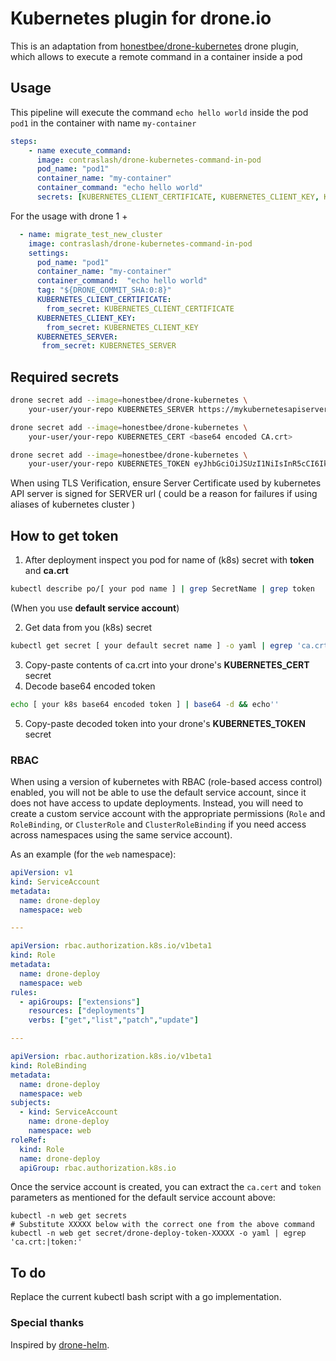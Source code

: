 # Kubernetes plugin for drone.io 

This is an adaptation from [honestbee/drone-kubernetes](https://github.com/honestbee/drone-kubernetes) drone plugin,
which allows to execute a remote command in a container inside a pod 


## Usage  

This pipeline will execute the command  `echo hello world` inside the pod `pod1` in the container with name 
`my-container`

```yaml
steps:
    - name execute_command:
      image: contraslash/drone-kubernetes-command-in-pod
      pod_name: "pod1"
      container_name: "my-container"
      container_command: "echo hello world"
      secrets: [KUBERNETES_CLIENT_CERTIFICATE, KUBERNETES_CLIENT_KEY, KUBERNETES_SERVER]
```


For the usage with drone 1 +

```yaml
  - name: migrate_test_new_cluster
    image: contraslash/drone-kubernetes-command-in-pod
    settings:
      pod_name: "pod1"
      container_name: "my-container"
      container_command:  "echo hello world"
      tag: "${DRONE_COMMIT_SHA:0:8}"
      KUBERNETES_CLIENT_CERTIFICATE:
        from_secret: KUBERNETES_CLIENT_CERTIFICATE
      KUBERNETES_CLIENT_KEY:
        from_secret: KUBERNETES_CLIENT_KEY
      KUBERNETES_SERVER:
       from_secret: KUBERNETES_SERVER
```
## Required secrets

```bash
drone secret add --image=honestbee/drone-kubernetes \
    your-user/your-repo KUBERNETES_SERVER https://mykubernetesapiserver

drone secret add --image=honestbee/drone-kubernetes \
    your-user/your-repo KUBERNETES_CERT <base64 encoded CA.crt>

drone secret add --image=honestbee/drone-kubernetes \
    your-user/your-repo KUBERNETES_TOKEN eyJhbGciOiJSUzI1NiIsInR5cCI6IkpXVCJ9.eyJpc3MiOiJrdWJ...
```

When using TLS Verification, ensure Server Certificate used by kubernetes API server 
is signed for SERVER url ( could be a reason for failures if using aliases of kubernetes cluster )

## How to get token
1. After deployment inspect you pod for name of (k8s) secret with **token** and **ca.crt**
```bash
kubectl describe po/[ your pod name ] | grep SecretName | grep token
```
(When you use **default service account**)

2. Get data from you (k8s) secret
```bash
kubectl get secret [ your default secret name ] -o yaml | egrep 'ca.crt:|token:'
```
3. Copy-paste contents of ca.crt into your drone's **KUBERNETES_CERT** secret
4. Decode base64 encoded token
```bash
echo [ your k8s base64 encoded token ] | base64 -d && echo''
```
5. Copy-paste decoded token into your drone's **KUBERNETES_TOKEN** secret

### RBAC

When using a version of kubernetes with RBAC (role-based access control)
enabled, you will not be able to use the default service account, since it does
not have access to update deployments.  Instead, you will need to create a
custom service account with the appropriate permissions (`Role` and `RoleBinding`, or `ClusterRole` and `ClusterRoleBinding` if you need access across namespaces using the same service account).

As an example (for the `web` namespace):

```yaml
apiVersion: v1
kind: ServiceAccount
metadata:
  name: drone-deploy
  namespace: web

---

apiVersion: rbac.authorization.k8s.io/v1beta1
kind: Role
metadata:
  name: drone-deploy
  namespace: web
rules:
  - apiGroups: ["extensions"]
    resources: ["deployments"]
    verbs: ["get","list","patch","update"]

---

apiVersion: rbac.authorization.k8s.io/v1beta1
kind: RoleBinding
metadata:
  name: drone-deploy
  namespace: web
subjects:
  - kind: ServiceAccount
    name: drone-deploy
    namespace: web
roleRef:
  kind: Role
  name: drone-deploy
  apiGroup: rbac.authorization.k8s.io
```

Once the service account is created, you can extract the `ca.cert` and `token`
parameters as mentioned for the default service account above:

```
kubectl -n web get secrets
# Substitute XXXXX below with the correct one from the above command
kubectl -n web get secret/drone-deploy-token-XXXXX -o yaml | egrep 'ca.crt:|token:'
```

## To do 

Replace the current kubectl bash script with a go implementation.

### Special thanks

Inspired by [drone-helm](https://github.com/ipedrazas/drone-helm).
